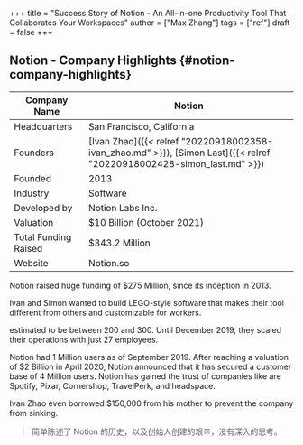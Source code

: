 +++
title = "Success Story of Notion - An All-in-one Productivity Tool That Collaborates Your Workspaces"
author = ["Max Zhang"]
tags = ["ref"]
draft = false
+++

## Notion - Company Highlights {#notion-company-highlights}

| Company Name         | Notion                                                                                                                 |
|----------------------|------------------------------------------------------------------------------------------------------------------------|
| Headquarters         | San Francisco, California                                                                                              |
| Founders             | [Ivan Zhao]({{< relref "20220918002358-ivan_zhao.md" >}}), [Simon Last]({{< relref "20220918002428-simon_last.md" >}}) |
| Founded              | 2013                                                                                                                   |
| Industry             | Software                                                                                                               |
| Developed by         | Notion Labs Inc.                                                                                                       |
| Valuation            | $10 Billion (October 2021)                                                                                             |
| Total Funding Raised | $343.2 Million                                                                                                         |
| Website              | Notion.so                                                                                                              |

Notion raised huge funding of $275 Million, since its inception in 2013.

Ivan and Simon wanted to build LEGO-style software that makes their tool different from others and customizable for workers.

estimated to be between 200 and 300. Until December 2019, they scaled their operations with just 27 employees.

Notion had 1 Million users as of September 2019. After reaching a valuation of $2 Billion in April 2020, Notion announced that it has secured a customer base of 4 Million users. Notion has gained the trust of companies like are Spotify, Pixar, Cornershop, TravelPerk, and headspace.

Ivan Zhao even borrowed $150,000 from his mother to prevent the company from sinking.

> 简单陈述了 Notion 的历史，以及创始人创建的艰辛，没有深入的思考。

